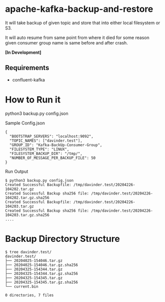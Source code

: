 # apache-kafka-backup-and-restore
It will take backup of given topic and store that into either local filesystem or S3.

It will auto resume from same point from where it died for some reason given consumer group name is same before and after crash.

**[In Development]**

## Requirements
* confluent-kafka

# How to Run it
python3 backup.py config.json

Sample Config.json
```
{
  "BOOTSTRAP_SERVERS": "localhost:9092",
  "TOPIC_NAMES": ["davinder.test"],
  "GROUP_ID": "Kafka-BackUp-Consumer-Group",
  "FILESYSTEM_TYPE": "LINUX",
  "FILESYSTEM_BACKUP_DIR": "/tmp/",
  "NUMBER_OF_MESSAGE_PER_BACKUP_FILE": 50
}
```
Run Output
```
$ python3 backup.py config.json
Created Successful Backupfile: /tmp/davinder.test/20204226-104202.tar.gz
Created Successful Backup sha256 file: /tmp/davinder.test/20204226-104202.tar.gz.sha256
Created Successful Backupfile: /tmp/davinder.test/20204226-104203.tar.gz
Created Successful Backup sha256 file: /tmp/davinder.test/20204226-104203.tar.gz.sha256
....
```

# Backup Directory Structure
```
$ tree davinder.test/
davinder.test/
├── 20204025-154046.tar.gz
├── 20204025-154046.tar.gz.sha256
├── 20204325-154344.tar.gz
├── 20204325-154344.tar.gz.sha256
├── 20204325-154345.tar.gz
├── 20204325-154345.tar.gz.sha256
└── current.bin

0 directories, 7 files
```
